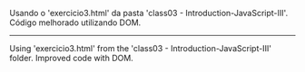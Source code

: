 Usando o 'exercicio3.html' da pasta 'class03 - Introduction-JavaScript-III'.
Código melhorado utilizando DOM.

----------------------------------------------------------------------------

Using 'exercicio3.html' from the 'class03 - Introduction-JavaScript-III' folder.
Improved code with DOM.